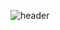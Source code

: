 ![header](https://capsule-render.vercel.app/api?type=rounded&color=auto&section=header&reversal=false&height=300&text=No%20Error,%20No%20Gain&textBg=false&animation=false&fontColor=ffffff&fontSize=90&fontAlign=50&fontAlignY=50&rotate=0)

<!--
**ymiwm/ymiwm** is a ✨ _special_ ✨ repository because its `README.md` (this file) appears on your GitHub profile.

### Hi there 👋

Here are some ideas to get you started:

- 🔭 I’m currently working on ...
- 🌱 I’m currently learning ...
- 👯 I’m looking to collaborate on ...
- 🤔 I’m looking for help with ...
- 💬 Ask me about ...
- 📫 How to reach me: ...
- 😄 Pronouns: ...
- ⚡ Fun fact: ...
-->
